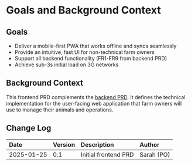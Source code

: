 # Goals and Background Context

## Goals
- Deliver a mobile-first PWA that works offline and syncs seamlessly
- Provide an intuitive, fast UI for non-technical farm owners
- Support all backend functionality (FR1-FR9 from backend PRD)
- Achieve sub-3s initial load on 3G networks

## Background Context
This frontend PRD complements the [backend PRD](./prd.md). It defines the technical implementation for the user-facing web application that farm owners will use to manage their animals and operations.

## Change Log
| Date       | Version | Description              | Author    |
| :--------- | :------ | :----------------------- | :-------- |
| 2025-01-25 | 0.1     | Initial frontend PRD     | Sarah (PO)|
